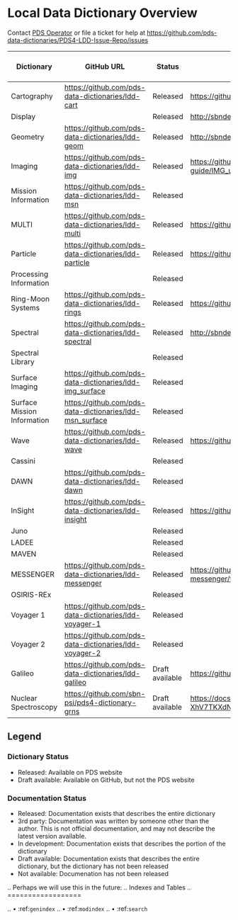 # Local Data Dictionary Overview

Contact [PDS Operator](mailto:pds-operator@jpl.nasa.gov) or file a ticket for help at https://github.com/pds-data-dictionaries/PDS4-LDD-Issue-Repo/issues 


| Dictionary                  | GitHub URL                                                 | Status          | Documentation URL                                                                    | Documentation Status | Documentation Format   | LDD Steward Node | LDD Steward POC     |
|-----------------------------|------------------------------------------------------------|-----------------|--------------------------------------------------------------------------------------|----------------------|------------------------|--------------|--------------------|
| Cartography                 | <https://github.com/pds-data-dictionaries/ldd-cart>        | Released        | <https://github.com/pds-data-dictionaries/ldd-cart/tree/main/src/1.B.0.0>          | Released             | Autogenerated Markdown | Imaging      | Trent Hare         |
| Display                     |                                                            | Released        | <http://sbndev.astro.umd.edu/wiki/Filling_Out_the_Display_Dictionary_Classes>        | 3rd party            | Wiki                   |              |                    |
| Geometry                    | <https://github.com/pds-data-dictionaries/ldd-geom>        | Released        | <http://sbndev.astro.umd.edu/wiki/Filling_Out_the_Geometry_Dictionary_Classes>       | 3rd party            | Wiki                   | Geosciences  | Ed Guinness        |
| Imaging                     | <https://github.com/pds-data-dictionaries/ldd-img>         | Released        | <https://github.com/pds-data-dictionaries/ldd-img/blob/user-guide/IMG_user_guide.md> | In Development       | Markdown               | Imaging      | Cristina De Cesare |
| Mission Information         | <https://github.com/pds-data-dictionaries/ldd-msn>         | Released        |                                                                                      | Not available        | Not available          | Imaging      | Cristina De Cesare |
| MULTI                       | <https://github.com/pds-data-dictionaries/ldd-multi>       | Released        | <https://github.com/pds-data-dictionaries/ldd-multi/tree/main/src/1.0.0.0>         | Released             | Autogenerated Markown  | PPI          | Todd King          |
| Particle                    | <https://github.com/pds-data-dictionaries/ldd-particle>    | Released        | <https://github.com/pds-data-dictionaries/ldd-particle/tree/main/src/1.1.0.0>      | Released             | Autogenerated Markdown | PPI          | Todd King          |
| Processing Information      |                                                            | Released        |                                                                                      | Not available        | Not available          | Unknown      |                    |
| Ring-Moon Systems           | <https://github.com/pds-data-dictionaries/ldd-rings>       | Released        | <https://github.com/pds-data-dictionaries/ldd-rings/tree/main/src/1.6.0.0>         | Released             | Autogenerated Markdown | Rings        | Mitchell Gordon    |
| Spectral                    | <https://github.com/pds-data-dictionaries/ldd-spectral>    | Released        | <http://sbndev.astro.umd.edu/wiki/Filling_Out_the_Spectral_Dictionary_Classes>       | Released             | Wiki                   | SBN-UMD      | Anne Raugh         |
| Spectral Library            |                                                            | Released        |                                                                                      | Not available        | Not available          | Geosciences  | Susan Slaveny      |
| Surface Imaging             | <https://github.com/pds-data-dictionaries/ldd-img_surface> | Released        |                                                                                      | Not available        | Not available          | Imaging      | Cristina De Cesare |
| Surface Mission Information | <https://github.com/pds-data-dictionaries/ldd-msn_surface> | Released        |                                                                                      | Not available        | Not available          | Imaging      | Cristina De Cesare |
| Wave                        | <https://github.com/pds-data-dictionaries/ldd-wave>        | Released        | <https://github.com/pds-data-dictionaries/ldd-wave/tree/main/src/1.0.0.0>          | Released             | Autogenerated Markdown | PPI          | Todd King          |
| Cassini                     |                                                            | Released        |                                                                                      | Not available        | Not available          |              |                    |
| DAWN                        | <https://github.com/pds-data-dictionaries/ldd-dawn>        | Released        |                                                                                      | Not available        | Not available          |              | Steven Joy         |
| InSight                     | <https://github.com/pds-data-dictionaries/ldd-insight>     | Released        | <https://github.com/pds-data-dictionaries/ldd-insight/tree/main/src/1.8.4.0>       | Released             | Autogenerated Markdown |              | Susan Slaveny      |
| Juno                        |                                                            | Released        |                                                                                      | Not available        | Not available          |              |                    |
| LADEE                       |                                                            | Released        |                                                                                      | Not available        | Not available          |              |                    |
| MAVEN                       |                                                            | Released        |                                                                                      | Not available        | Not available          |              |                    |
| MESSENGER                   | <https://github.com/pds-data-dictionaries/ldd-messenger>   | Released        | <https://github.com/pds-data-dictionaries/ldd-messenger/tree/main/src/1.1.0.0>     | Released             | Autogenerated Markdown |              | Joe Mafi           |
| OSIRIS-REx                  |                                                            | Released        |                                                                                      | Not available        | Not available          |              |                    |
| Voyager 1                   | <https://github.com/pds-data-dictionaries/ldd-voyager-1>   | Released        |                                                                                      | Released             | Autogenerated Markdown |              | Debra Kazden       |
| Voyager 2                   | <https://github.com/pds-data-dictionaries/ldd-voyager-2>   | Released        |                                                                                      | Released             | Autogenerated Markdown |              | Debra Kazden       |
| Galileo                     | <https://github.com/pds-data-dictionaries/ldd-galileo>     | Draft available | <https://github.com/pds-data-dictionaries/ldd-galileo/tree/main/src/1.0.0.0>       | Draft Available      | Autogenerated Markdown |              | William Aiken      |
| Nuclear Spectroscopy        | <https://github.com/sbn-psi/pds4-dictionary-grns>          | Draft available | <https://docs.google.com/document/d/1L9fv5Tr6J4pB9BU3rHxqnSfLFr-XhV7TKXdN4mp23lo>    | Draft Available      | Google Docs            | SBN-PSI      | Jesse Stone        |

## Legend

### Dictionary Status

* Released: Available on PDS website
* Draft available: Available on GitHub, but not the PDS website

### Documentation Status

* Released: Documentation exists that describes the entire dictionary
* 3rd party: Documentation was written by someone other than the author. This is not official documentation, and may not describe the latest version available.
* In development: Documentation exists that describes the portion of the dictionary
* Draft available: Documentation exists that describes the entire dictionary, but the dictionary has not been released
* Not available: Documenation has not been released


.. Perhaps we will use this in the future:
.. Indexes and Tables
.. ==================

.. • :ref:`genindex`
.. • :ref:`modindex`
.. • :ref:`search`
